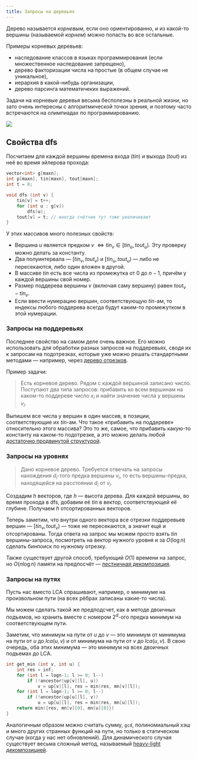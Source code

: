 ```yaml
---
title: Запросы на деревьях
---
```


Дерево называется *корневым*, если оно ориентированно, и из какой-то вершины (называемой *корнем*) можно попасть во все остальные.

Примеры корневых деревьев:

* наследование классов в языках программирования (если множественное наследование запрещено),
* дерево факторизации числа на простые (в общем случае не уникальное),
* иерархия в какой-нибудь организации,
* дерево парсинга математичеких выражений.

Задачи на корневые деревья весьма бесполезны в реальной жизни, но зато очень интересны с алгоритмической точки зрения, и поэтому часто встречаются на олимпиадах по программированию.

![](https://raw.githubusercontent.com/e-maxx-eng/e-maxx-eng/mastimg/LCA_Euler.png)

## Свойства dfs

Посчитаем для каждой вершины времена входа ($tin$) и выхода ($tout$) из неё во время эйлерова прохода:

```c++
vector<int> g[maxn];
int p[maxn], tin[maxn], tout[maxn];
int t = 0;

void dfs (int v) {
    tin[v] = t++;
    for (int u : g[v])
        dfs(u);
    tout[v] = t; // иногда счётчик тут тоже увеличивают
}
```

У этих массивов много полезных свойств:

* Вершина $u$ является предком $v$ $\iff tin_v \in [tin_u, tout_u)$. Эту проверку можно делать за константу.
* Два полуинтервала — $[tin_v, tout_v)$ и $[tin_u, tout_u)$ — либо не пересекаются, либо один вложен в другой.
* В массиве $tin$ есть все числа из промежутка от 0 до $n-1$, причём у каждой вершины свой номер.
* Размер поддерева вершины $v$ (включая саму вершину) равен $tout_v - tin_v$.
* Если ввести нумерацию вершин, соответствующую $tin$-ам, то индексы любого поддерева всегда будут каким-то промежутком в этой нумерации.

### Запросы на поддеревьях

Последнее свойство на самом деле очень важное. Его можно использовать для обработки разных запросов на поддеревьях, сводя их к запросам на подотрезках, которые уже можно решать стандартными методами — например, через [дерево отрезков](segtree).

Пример задачи:

> Есть корневое дерево. Рядом с каждой вершиной записано число. Поступают два типа запросов: прибавить ко всем вершинам на каком-то поддереве число $x_i$ и найти значение числа у вершины $v_i$.

Выпишем все числа у вершин в один массив, в позиции, соответствующие их $tin$-ам. Что такое «прибавить на поддереве» относительно этого массива? Это то же, самое, что прибавить какую-то константу на каком-то подотрезке, а это можно делать любой [достаточно продвинутой структурой](segtree).

### Запросы на уровнях

> Дано корневое дерево. Требуется отвечать на запросы нахождения $d_i$-того предка вершины $v_i$, то есть вершины-предка, находящейся на расстоянии $d_i$ от $v_i$.

Создадим $h$ векторов, где $h$ — высота дерева. Для каждой вершины, во время прохода в dfs, добавим её $tin$ в вектор, соответствующей её глубине. Получаем $h$ отсортированных векторов.

Теперь заметим, что внутри одного вектора все отрезки поддеревьев вершин — $[tin_v, tout_v)$ — тоже не пересекаются, а значит ещё и отсортированы. Тогда ответа на запрос мы можем просто взять $tin$ вершины-запроса, посмотреть на вектор нужного уровня и за $O(\log n)$ сделать бинпоиск по нужному отрезку.

Также существует другой способ, требующий $O(1)$ времени на запрос, но $O(n \log n)$ памяти на предпосчёт — [лестничная декомпозиция](https://neerc.ifmo.ru/wiki/index.php?title=Level_Ancestor_problem).

### Запросы на путях

Пусть нас вместо LCA спрашивают, например, о минимуме на произвольном пути (на всех рёбрах записаны какие-то числа).

Мы можем сделать такой же предподсчет, как в методе двоичных подъемов, но хранить вместе с номером $2^d$-ого предка минимум на соответствующем пути.

Заметим, что минимум на пути от $u$ до $v$ — это минимум от минимума на пути от $u$ до $lca(u, v)$ и от минимума на пути от $v$ до $lca(u, v)$. В свою очередь, оба этих минимума — это минимум на всех двоичных подъемах до LCA.

```c++
int get_min (int v, int u) {
    int res = inf;
    for (int l = logn-1; l >= 0; l--)
        if (!ancestor(up[v][l], u))
            v = up[v][l], res = min(res, mn[v][l]);
    for (int l = logn-1; l >= 0; l--)
        if (!ancestor(up[u][l], v))
            u = up[u][l], res = min(res, mn[u][l]);
    return min({res, mn[v][0], mn[u][0]})
}
```

Аналогичным образом можно считать сумму, `gcd`, полиномиальный хэш и много других странных функций на пути, но только в статическом случае (когда у нас нет обновлений). Для динамического случая существует весьма сложный метод, называемый [heavy-light декомпозицией](hld).
